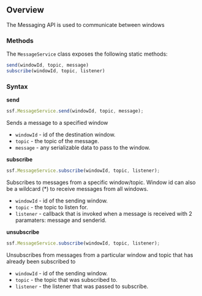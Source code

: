 ## Overview
The Messaging API is used to communicate between windows

### Methods
The `MessageService` class exposes the following static methods:</p>
```javascript
send(windowId, topic, message)
subscribe(windowId, topic, listener)
```

### Syntax
**send**  
```javascript
ssf.MessageService.send(windowId, topic, message);
```
Sends a message to a specified window
* `windowId` - id of the destination window.
* `topic` - the topic of the message.
* `message` - any serializable data to pass to the window.

**subscribe**  
```javascript
ssf.MessageService.subscribe(windowId, topic, listener);
```
Subscribes to messages from a specific window/topic. Window id can also be a wildcard (*) to receive messages from all windows.
* `windowId` - id of the sending window.
* `topic` - the topic to listen for.
* `listener` - callback that is invoked when a message is received with 2 paramaters: message and senderid.

**unsubscribe**  
```javascript
ssf.MessageService.subscribe(windowId, topic, listener);
```
Unsubscribes from messages from a particular window and topic that has already been subscribed to
* `windowId` - id of the sending window.
* `topic` - the topic that was subscribed to.
* `listener` - the listener that was passed to subscribe.
